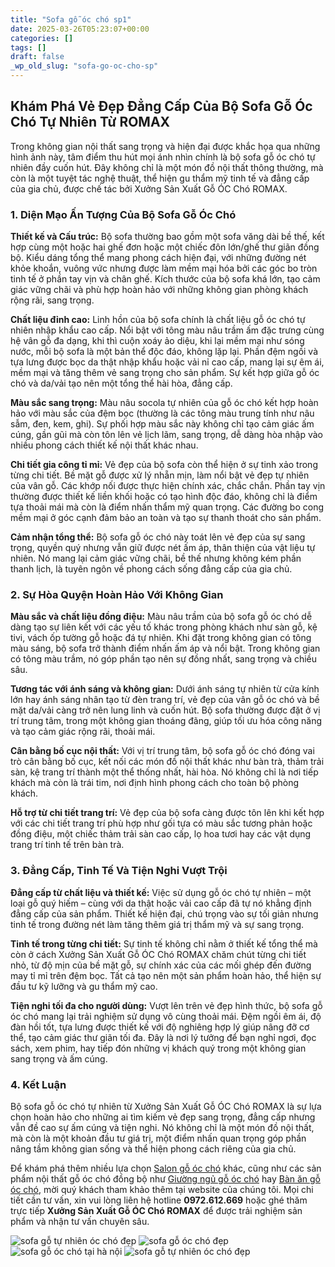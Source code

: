 ```yaml
---
title: "Sofa gỗ óc chó sp1"
date: 2025-03-26T05:23:07+00:00
categories: []
tags: []
draft: false
_wp_old_slug: "sofa-go-oc-cho-sp"
---
```

## Khám Phá Vẻ Đẹp Đẳng Cấp Của Bộ Sofa Gỗ Óc Chó Tự Nhiên Từ ROMAX

Trong không gian nội thất sang trọng và hiện đại được khắc họa qua những hình ảnh này, tâm điểm thu hút mọi ánh nhìn chính là bộ sofa gỗ óc chó tự nhiên đầy cuốn hút. Đây không chỉ là một món đồ nội thất thông thường, mà còn là một tuyệt tác nghệ thuật, thể hiện gu thẩm mỹ tinh tế và đẳng cấp của gia chủ, được chế tác bởi Xưởng Sản Xuất Gỗ ÓC Chó ROMAX.

### 1. Diện Mạo Ấn Tượng Của Bộ Sofa Gỗ Óc Chó

**Thiết kế và Cấu trúc:** Bộ sofa thường bao gồm một sofa văng dài bề thế, kết hợp cùng một hoặc hai ghế đơn hoặc một chiếc đôn lớn/ghế thư giãn đồng bộ. Kiểu dáng tổng thể mang phong cách hiện đại, với những đường nét khỏe khoắn, vuông vức nhưng được làm mềm mại hóa bởi các góc bo tròn tinh tế ở phần tay vịn và chân ghế. Kích thước của bộ sofa khá lớn, tạo cảm giác vững chãi và phù hợp hoàn hảo với những không gian phòng khách rộng rãi, sang trọng.

**Chất liệu đỉnh cao:** Linh hồn của bộ sofa chính là chất liệu gỗ óc chó tự nhiên nhập khẩu cao cấp. Nổi bật với tông màu nâu trầm ấm đặc trưng cùng hệ vân gỗ đa dạng, khi thì cuộn xoáy ảo diệu, khi lại mềm mại như sóng nước, mỗi bộ sofa là một bản thể độc đáo, không lặp lại. Phần đệm ngồi và tựa lưng được bọc da thật nhập khẩu hoặc vải nỉ cao cấp, mang lại sự êm ái, mềm mại và tăng thêm vẻ sang trọng cho sản phẩm. Sự kết hợp giữa gỗ óc chó và da/vải tạo nên một tổng thể hài hòa, đẳng cấp.

**Màu sắc sang trọng:** Màu nâu socola tự nhiên của gỗ óc chó kết hợp hoàn hảo với màu sắc của đệm bọc (thường là các tông màu trung tính như nâu sẫm, đen, kem, ghi). Sự phối hợp màu sắc này không chỉ tạo cảm giác ấm cúng, gần gũi mà còn tôn lên vẻ lịch lãm, sang trọng, dễ dàng hòa nhập vào nhiều phong cách thiết kế nội thất khác nhau.

**Chi tiết gia công tỉ mỉ:** Vẻ đẹp của bộ sofa còn thể hiện ở sự tinh xảo trong từng chi tiết. Bề mặt gỗ được xử lý nhẵn mịn, làm nổi bật vẻ đẹp tự nhiên của vân gỗ. Các khớp nối được thực hiện chính xác, chắc chắn. Phần tay vịn thường được thiết kế liền khối hoặc có tạo hình độc đáo, không chỉ là điểm tựa thoải mái mà còn là điểm nhấn thẩm mỹ quan trọng. Các đường bo cong mềm mại ở góc cạnh đảm bảo an toàn và tạo sự thanh thoát cho sản phẩm.

**Cảm nhận tổng thể:** Bộ sofa gỗ óc chó này toát lên vẻ đẹp của sự sang trọng, quyền quý nhưng vẫn giữ được nét ấm áp, thân thiện của vật liệu tự nhiên. Nó mang lại cảm giác vững chãi, bề thế nhưng không kém phần thanh lịch, là tuyên ngôn về phong cách sống đẳng cấp của gia chủ.

### 2. Sự Hòa Quyện Hoàn Hảo Với Không Gian

**Màu sắc và chất liệu đồng điệu:** Màu nâu trầm của bộ sofa gỗ óc chó dễ dàng tạo sự liên kết với các yếu tố khác trong phòng khách như sàn gỗ, kệ tivi, vách ốp tường gỗ hoặc đá tự nhiên. Khi đặt trong không gian có tông màu sáng, bộ sofa trở thành điểm nhấn ấm áp và nổi bật. Trong không gian có tông màu trầm, nó góp phần tạo nên sự đồng nhất, sang trọng và chiều sâu.

**Tương tác với ánh sáng và không gian:** Dưới ánh sáng tự nhiên từ cửa kính lớn hay ánh sáng nhân tạo từ đèn trang trí, vẻ đẹp của vân gỗ óc chó và bề mặt da/vải càng trở nên lung linh và cuốn hút. Bộ sofa thường được đặt ở vị trí trung tâm, trong một không gian thoáng đãng, giúp tối ưu hóa công năng và tạo cảm giác rộng rãi, thoải mái.

**Cân bằng bố cục nội thất:** Với vị trí trung tâm, bộ sofa gỗ óc chó đóng vai trò cân bằng bố cục, kết nối các món đồ nội thất khác như bàn trà, thảm trải sàn, kệ trang trí thành một thể thống nhất, hài hòa. Nó không chỉ là nơi tiếp khách mà còn là trái tim, nơi định hình phong cách cho toàn bộ phòng khách.

**Hỗ trợ từ chi tiết trang trí:** Vẻ đẹp của bộ sofa càng được tôn lên khi kết hợp với các chi tiết trang trí phù hợp như gối tựa có màu sắc tương phản hoặc đồng điệu, một chiếc thảm trải sàn cao cấp, lọ hoa tươi hay các vật dụng trang trí tinh tế trên bàn trà.

### 3. Đẳng Cấp, Tinh Tế Và Tiện Nghi Vượt Trội

**Đẳng cấp từ chất liệu và thiết kế:** Việc sử dụng gỗ óc chó tự nhiên – một loại gỗ quý hiếm – cùng với da thật hoặc vải cao cấp đã tự nó khẳng định đẳng cấp của sản phẩm. Thiết kế hiện đại, chú trọng vào sự tối giản nhưng tinh tế trong đường nét làm tăng thêm giá trị thẩm mỹ và sự sang trọng.

**Tinh tế trong từng chi tiết:** Sự tinh tế không chỉ nằm ở thiết kế tổng thể mà còn ở cách Xưởng Sản Xuất Gỗ ÓC Chó ROMAX chăm chút từng chi tiết nhỏ, từ độ mịn của bề mặt gỗ, sự chính xác của các mối ghép đến đường may tỉ mỉ trên đệm bọc. Tất cả tạo nên một sản phẩm hoàn hảo, thể hiện sự đầu tư kỹ lưỡng và gu thẩm mỹ cao.

**Tiện nghi tối đa cho người dùng:** Vượt lên trên vẻ đẹp hình thức, bộ sofa gỗ óc chó mang lại trải nghiệm sử dụng vô cùng thoải mái. Đệm ngồi êm ái, độ đàn hồi tốt, tựa lưng được thiết kế với độ nghiêng hợp lý giúp nâng đỡ cơ thể, tạo cảm giác thư giãn tối đa. Đây là nơi lý tưởng để bạn nghỉ ngơi, đọc sách, xem phim, hay tiếp đón những vị khách quý trong một không gian sang trọng và ấm cúng.

### 4. Kết Luận

Bộ sofa gỗ óc chó tự nhiên từ Xưởng Sản Xuất Gỗ ÓC Chó ROMAX là sự lựa chọn hoàn hảo cho những ai tìm kiếm vẻ đẹp sang trọng, đẳng cấp nhưng vẫn đề cao sự ấm cúng và tiện nghi. Nó không chỉ là một món đồ nội thất, mà còn là một khoản đầu tư giá trị, một điểm nhấn quan trọng góp phần nâng tầm không gian sống và thể hiện phong cách riêng của gia chủ.

Để khám phá thêm nhiều lựa chọn [Salon gỗ óc chó](https://romax.vn/danh-muc/phong-khach/sofa-go-oc-cho/) khác, cũng như các sản phẩm nội thất gỗ óc chó đồng bộ như [Giường ngủ gỗ óc chó](https://romax.vn/danh-muc/phong-ngu/giuong-go-oc-cho/) hay [Bàn ăn gỗ óc chó](https://romax.vn/danh-muc/phong-bep/ban-an-go-oc-cho/), mời quý khách tham khảo thêm tại website của chúng tôi. Mọi chi tiết cần tư vấn, xin vui lòng liên hệ hotline **0972.612.669** hoặc ghé thăm trực tiếp **Xưởng Sản Xuất Gỗ ÓC Chó ROMAX** để được trải nghiệm sản phẩm và nhận tư vấn chuyên sâu.

![sofa gỗ tự nhiên óc chó đẹp](/img/sofa/sf1/sofa-go-oc-cho-sf1-00-1.webp)
![sofa gỗ óc chó đẹp](/img/sofa/sf1/sofa-go-oc-cho-sf1-00-2.webp)
![sofa gỗ óc chó tại hà nội](/img/sofa/sf1/sofa-go-oc-cho-sf1-00-3.webp)
![sofa gỗ tự nhiên óc chó đẹp](/img/sofa/sf1/sofa-go-oc-cho-sf1-00-4.webp)